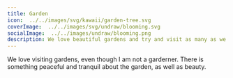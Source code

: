 ```yaml
---
title: Garden
icon:  ../../images/svg/kawaii/garden-tree.svg
coverImage:  ../../images/svg/undraw/blooming.svg
socialImage:  ../../images/undraw/blooming.png
description: We love beautiful gardens and try and visit as many as we can wherever we travel.
---
```


We love visiting gardens, even though I am not a garderner. There is something peaceful and tranquil about the garden, as well as beauty.
